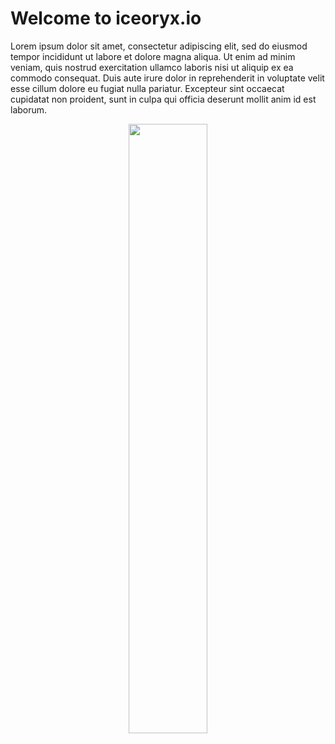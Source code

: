 <!-- @todo Landing page for the website -->

# Welcome to iceoryx.io

Lorem ipsum dolor sit amet, consectetur adipiscing elit, sed do eiusmod tempor incididunt ut labore et dolore magna aliqua. Ut enim ad minim veniam, quis nostrud exercitation ullamco laboris nisi ut aliquip ex ea commodo consequat. Duis aute irure dolor in reprehenderit in voluptate velit esse cillum dolore eu fugiat nulla pariatur. Excepteur sint occaecat cupidatat non proident, sunt in culpa qui officia deserunt mollit anim id est laborum.

<p align="center">
    <img src="https://user-images.githubusercontent.com/8661268/70233652-4aa6d180-175f-11ea-8524-2344e0d3935c.png"
        width="50%">
</p>
